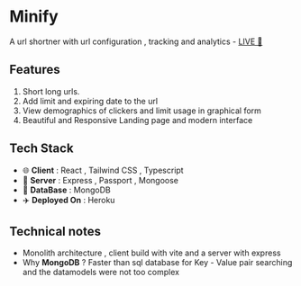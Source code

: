 # Minify

A url shortner with url configuration , tracking and analytics - [LIVE 🔴](http://v-7.herokuapp.com/)

## Features 
1. Short long urls.
1. Add limit and expiring date to the url
1. View demographics of clickers and limit usage in graphical form
1. Beautiful and Responsive Landing page and modern interface

## Tech Stack

- 🌐 **Client** : React , Tailwind CSS , Typescript
- 💽 **Server** : Express , Passport ,  Mongoose
- 🔢 **DataBase** : MongoDB
- ✈️ **Deployed On** : Heroku

## Technical notes
- Monolith architecture , client build with vite and a server with express
- Why **MongoDB** ? Faster than sql database for Key - Value pair searching and the datamodels were not too complex 

